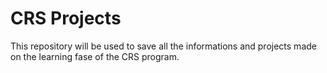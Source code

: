 # CRS Projects

This repository will be used to save all the informations and projects made on the learning fase of the CRS program.
